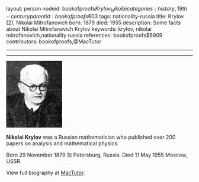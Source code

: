 layout: person
nodeid: bookofproofs$Krylov_Nikolai
categories: history,19th-century
parentid: bookofproofs$603
tags: nationality-russia
title: Krylov (2), Nikolai Mitrofanovich
born: 1879
died: 1955
description: Some facts about Nikolai Mitrofanovich Krylov
keywords: krylov, nikolai mitrofanovich,nationality russia
references: bookofproofs$6909
contributors: bookofproofs,@MacTutor

---


---

![Krylov_Nikolai.jpg](https://github.com/bookofproofs/bookofproofs.github.io/blob/main/_sources/_assets/images/portraits/Krylov_Nikolai.jpg?raw=true)

**Nikolai Krylov** was a Russian mathematician who published over 200 papers on analysis and mathematical physics.

Born 29 November 1879 St Petersburg, Russia. Died 11 May 1955 Moscow, USSR.


View full biography at [MacTutor](https://mathshistory.st-andrews.ac.uk/Biographies/Krylov_Nikolai/).
